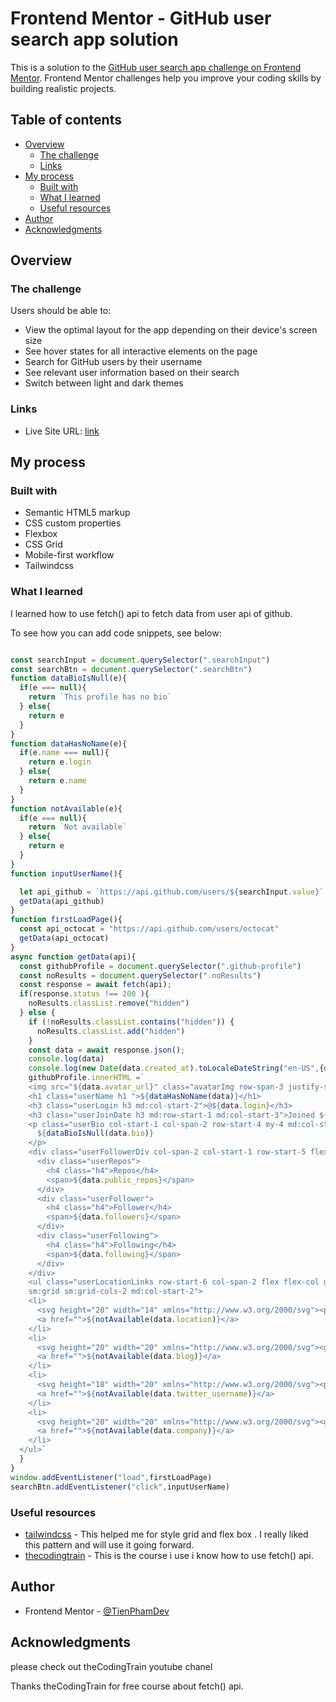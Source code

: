 # Frontend Mentor - GitHub user search app solution

This is a solution to the [GitHub user search app challenge on Frontend Mentor](https://www.frontendmentor.io/challenges/github-user-search-app-Q09YOgaH6). Frontend Mentor challenges help you improve your coding skills by building realistic projects. 

## Table of contents

- [Overview](#overview)
  - [The challenge](#the-challenge)
  - [Links](#links)
- [My process](#my-process)
  - [Built with](#built-with)
  - [What I learned](#what-i-learned)
  - [Useful resources](#useful-resources)
- [Author](#author)
- [Acknowledgments](#acknowledgments)


## Overview

### The challenge

Users should be able to:

- View the optimal layout for the app depending on their device's screen size
- See hover states for all interactive elements on the page
- Search for GitHub users by their username
- See relevant user information based on their search
- Switch between light and dark themes


### Links

- Live Site URL: [link](https://tienphamdev.github.io/Github_devFinder/)

## My process

### Built with

- Semantic HTML5 markup
- CSS custom properties
- Flexbox
- CSS Grid
- Mobile-first workflow
- Tailwindcss


### What I learned

I learned how to use fetch() api to fetch data from user api of github.

To see how you can add code snippets, see below:

```js

const searchInput = document.querySelector(".searchInput")
const searchBtn = document.querySelector(".searchBtn")
function dataBioIsNull(e){
  if(e === null){
    return `This profile has no bio`
  } else{
    return e
  }
}
function dataHasNoName(e){
  if(e.name === null){
    return e.login
  } else{
    return e.name
  }
}
function notAvailable(e){
  if(e === null){
    return `Not available`
  } else{
    return e
  }
}
function inputUserName(){

  let api_github = `https://api.github.com/users/${searchInput.value}`
  getData(api_github)
}
function firstLoadPage(){
  const api_octocat = "https://api.github.com/users/octocat"
  getData(api_octocat)
}
async function getData(api){
  const githubProfile = document.querySelector(".github-profile")
  const noResults = document.querySelector(".noResults")
  const response = await fetch(api);
  if(response.status !== 200 ){
    noResults.classList.remove("hidden")
  } else {
    if (!noResults.classList.contains("hidden")) {
      noResults.classList.add("hidden")
    }
    const data = await response.json();
    console.log(data)
    console.log(new Date(data.created_at).toLocaleDateString("en-US",{dateStyle:"medium"}))
    githubProfile.innerHTML =`
    <img src="${data.avatar_url}" class="avatarImg row-span-3 justify-self-center" alt="avatar">
    <h1 class="userName h1 ">${dataHasNoName(data)}</h1>
    <h3 class="userLogin h3 md:col-start-2">@${data.login}</h3>
    <h3 class="userJoinDate h3 md:row-start-1 md:col-start-3">Joined ${new Date(data.created_at).toLocaleDateString("en-US",{dateStyle:"medium"})}</h3>
    <p class="userBio col-start-1 col-span-2 row-start-4 my-4 md:col-start-2">
      ${dataBioIsNull(data.bio)}
    </p>
    <div class="userFollowerDiv col-span-2 col-start-1 row-start-5 flex justify-evenly items-center gap-6 my-4 md:col-start-2">
      <div class="userRepos">
        <h4 class="h4">Repos</h4>
        <span>${data.public_repos}</span>
      </div>
      <div class="userFollower">
        <h4 class="h4">Follower</h4>
        <span>${data.followers}</span>
      </div>
      <div class="userFollowing">
        <h4 class="h4">Following</h4>
        <span>${data.following}</span>
      </div>
    </div>
    <ul class="userLocationLinks row-start-6 col-span-2 flex flex-col gap-2
    sm:grid sm:grid-cols-2 md:col-start-2">
    <li>
      <svg height="20" width="14" xmlns="http://www.w3.org/2000/svg"><path d="M12.797 3.425C11.584 1.33 9.427.05 7.03.002a7.483 7.483 0 00-.308 0C4.325.05 2.17 1.33.955 3.425a6.963 6.963 0 00-.09 6.88l4.959 9.077.007.012c.218.38.609.606 1.045.606.437 0 .828-.226 1.046-.606l.007-.012 4.96-9.077a6.963 6.963 0 00-.092-6.88zm-5.92 5.638c-1.552 0-2.813-1.262-2.813-2.813s1.261-2.812 2.812-2.812S9.69 4.699 9.69 6.25 8.427 9.063 6.876 9.063z" fill="#4b6a9b"/></svg>
      <a href="">${notAvailable(data.location)}</a>
    </li>
    <li>
      <svg height="20" width="20" xmlns="http://www.w3.org/2000/svg"><g fill="#4b6a9b"><path d="M7.404 5.012c-2.355 2.437-1.841 6.482.857 8.273.089.06.207.048.283-.027.568-.555 1.049-1.093 1.47-1.776a.213.213 0 00-.084-.3A2.743 2.743 0 018.878 10.1a2.64 2.64 0 01-.223-1.803c.168-.815 1.043-1.573 1.711-2.274l-.004-.002 2.504-2.555a2.568 2.568 0 013.648-.019 2.6 2.6 0 01.037 3.666l-1.517 1.56a.266.266 0 00-.06.273c.35 1.012.435 2.44.201 3.519-.006.03.031.05.053.028l3.228-3.295c2.062-2.105 2.044-5.531-.04-7.615a5.416 5.416 0 00-7.691.04L7.417 4.998l-.013.014z"/><path d="M13.439 13.75a.401.401 0 00.006-.003c.659-1.204.788-2.586.48-3.933l-.002.002-.001-.001a5.434 5.434 0 00-2.19-3.124.3.3 0 00-.333.015c-.553.448-1.095 1.021-1.452 1.754a.243.243 0 00.096.317c.415.24.79.593 1.04 1.061h.001c.196.33.388.958.263 1.632-.116.894-1.019 1.714-1.736 2.453-.546.559-1.935 1.974-2.49 2.542a2.6 2.6 0 01-3.666.037 2.6 2.6 0 01-.038-3.666l1.521-1.564A.266.266 0 005 11.004c-.338-1.036-.43-2.432-.217-3.51.006-.03-.031-.049-.053-.027l-3.179 3.245c-2.083 2.126-2.066 5.588.04 7.693 2.125 2.083 5.57 2.048 7.653-.078.723-.81 3.821-3.678 4.195-4.577z"/></g></svg>
      <a href="">${notAvailable(data.blog)}</a>
    </li>
    <li>
      <svg height="18" width="20" xmlns="http://www.w3.org/2000/svg"><path d="M20 2.799a8.549 8.549 0 01-2.363.647 4.077 4.077 0 001.804-2.266 8.194 8.194 0 01-2.6.993A4.099 4.099 0 009.75 4.977c0 .324.027.637.095.934-3.409-.166-6.425-1.8-8.452-4.288a4.128 4.128 0 00-.56 2.072c0 1.42.73 2.679 1.82 3.408A4.05 4.05 0 01.8 6.598v.045a4.119 4.119 0 003.285 4.028 4.092 4.092 0 01-1.075.135c-.263 0-.528-.015-.776-.07.531 1.624 2.038 2.818 3.831 2.857A8.239 8.239 0 01.981 15.34 7.68 7.68 0 010 15.285a11.543 11.543 0 006.29 1.84c7.545 0 11.67-6.25 11.67-11.667 0-.182-.006-.357-.015-.53A8.18 8.18 0 0020 2.798z" fill="#4b6a9b"/></svg>
      <a href="">${notAvailable(data.twitter_username)}</a>
    </li>
    <li>
      <svg height="20" width="20" xmlns="http://www.w3.org/2000/svg"><g fill="#4b6a9b"><path d="M10.858 1.558L1.7.167A1.477 1.477 0 00.517.492 1.49 1.49 0 000 1.608v17.559c0 .458.375.833.833.833h2.709v-4.375c0-.808.65-1.458 1.458-1.458h2.083c.809 0 1.459.65 1.459 1.458V20h3.541V3a1.46 1.46 0 00-1.225-1.442zM4.583 12.292h-1.25a.625.625 0 010-1.25h1.25a.625.625 0 010 1.25zm0-2.5h-1.25a.625.625 0 010-1.25h1.25a.625.625 0 010 1.25zm0-2.5h-1.25a.625.625 0 010-1.25h1.25a.625.625 0 010 1.25zm0-2.5h-1.25a.625.625 0 010-1.25h1.25a.625.625 0 010 1.25zm4.167 7.5H7.5a.625.625 0 010-1.25h1.25a.625.625 0 010 1.25zm0-2.5H7.5a.625.625 0 010-1.25h1.25a.625.625 0 010 1.25zm0-2.5H7.5a.625.625 0 010-1.25h1.25a.625.625 0 010 1.25zm0-2.5H7.5a.625.625 0 010-1.25h1.25a.625.625 0 010 1.25zM18.85 9.035l-5.933-1.242V20h5.625A1.46 1.46 0 0020 18.542V10.46c0-.688-.47-1.274-1.15-1.425zM16.875 17.5h-1.25a.625.625 0 010-1.25h1.25a.625.625 0 010 1.25zm0-2.5h-1.25a.625.625 0 010-1.25h1.25a.625.625 0 010 1.25zm0-2.5h-1.25a.625.625 0 010-1.25h1.25a.625.625 0 010 1.25z"/></g></svg>
      <a href="">${notAvailable(data.company)}</a>
    </li>
  </ul>`
  }
}
window.addEventListener("load",firstLoadPage)
searchBtn.addEventListener("click",inputUserName)
```


### Useful resources

- [tailwindcss](https://www.tailwincss.com/docs) - This helped me for style grid and flex box . I really liked this pattern and will use it going forward.
- [thecodingtrain](https://thecodingtrain.com/tracks/data-and-apis-in-javascript) - This is the course i use i know how to use fetch() api.


## Author


- Frontend Mentor - [@TienPhamDev](https://www.frontendmentor.io/profile/TienPhamDev)




## Acknowledgments
please check out theCodingTrain youtube chanel

Thanks theCodingTrain for free course about fetch() api.

